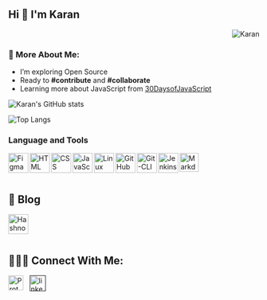 ## Hi 👋 I'm Karan
<p align="right"> <img src="https://komarev.com/ghpvc/?username=karanrao-github&label=Profile%20views&color=0e75b6&style=flat"  alt="Karan" /> </p>


### 🧐 More About Me:
- I’m exploring Open Source
- Ready to __#contribute__ and __#collaborate__
- Learning more about JavaScript from [30DaysofJavaScript](https://github.com/Asabeneh/30-Days-Of-JavaScript)



![Karan's GitHub stats](https://github-readme-stats.vercel.app/api?username=Karanrao-git&show_icons=true&bg_color=0000&hide_border=true&text_color=d0d3d4)

![Top Langs](https://github-readme-stats.vercel.app/api/top-langs/?username=Karanrao-git&layout=compact&bg_color=0000&hide_border=true&text_color=d0d3d4)


<!-- Language and Tools Icons -->
### Language and Tools

<a><img align="left" src="https://www.svgrepo.com/show/452202/figma.svg" alt="Figma" height="40px"/></a>

<a><img align="left" src="https://www.svgrepo.com/show/452228/html-5.svg" alt="HTML language" height="40px"/></a>

<a><img align="left" src="https://www.svgrepo.com/show/452185/css-3.svg" alt="CSS language" height="40px"/></a>

<a><img align="left" src="https://www.svgrepo.com/show/452045/js.svg" alt="JavaScript Language" height="40px"/></a>

<a><img align="left" src="https://www.svgrepo.com/show/349437/linux.svg" alt="Linux" height="40px"/></a>

<a><img align="left" src="https://www.svgrepo.com/show/452211/github.svg" alt="GitHub" height="40px"/></a>

<a><img align="left" src="https://www.svgrepo.com/show/452210/git.svg" alt="Git-CLI" height="40px"/></a>

<a><img align="left" src="https://www.svgrepo.com/show/353929/jenkins.svg" alt="Jenkins" height="40px"/></a>

<a><img align="left" src="https://www.svgrepo.com/show/373823/markdownlint.svg" alt="Markdown" height="38px"/></a>
<br>
<br>
<br>

<!-- Blog-->
## 📑 Blog

<a herf="https://karanrao.hashnode.dev/"><img align="left" src="https://www.svgrepo.com/show/353859/hashnode-icon.svg" alt="Hashnode Blog" height="40px"/></a>
<br>
<br>
<br>

<!-- Connect-->
## 👨🏻‍💻 Connect With Me:

<a href="mailto:karanrao81441@protonmail.com" target="_blank"> <img align="left" src="https://raw.githubusercontent.com/karanrao-github/Karan-Rao/18c58f2dcf0cb62e023d69f4f7f9a35eb108df79/icons/protonmail-logo.svg" alt="Protonmail" height="30px"/></a>



<a href="" target="_blank"><img align="left" src="https://www.svgrepo.com/show/349338/discord.svg" alt="linkedin" height="32" style="margin-left:10" /></a>



